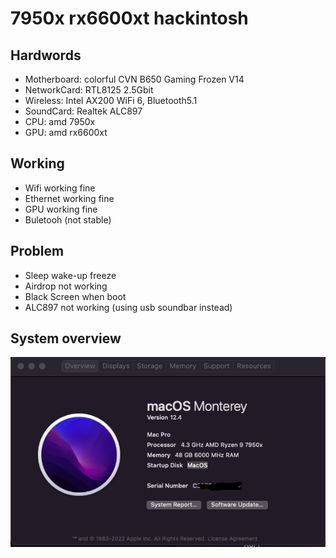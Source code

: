 # 7950x rx6600xt hackintosh

## Hardwords

- Motherboard: colorful CVN B650 Gaming Frozen V14
- NetworkCard: RTL8125 2.5Gbit
- Wireless: Intel AX200 WiFi 6, Bluetooth5.1
- SoundCard: Realtek ALC897
- CPU: amd 7950x
- GPU: amd rx6600xt

## Working

- Wifi working fine
- Ethernet working fine
- GPU working fine
- Buletooh (not stable)

## Problem

- Sleep wake-up freeze
- Airdrop not working
- Black Screen when boot
- ALC897 not working (using usb soundbar instead)

## System overview

![](./overview.png)
